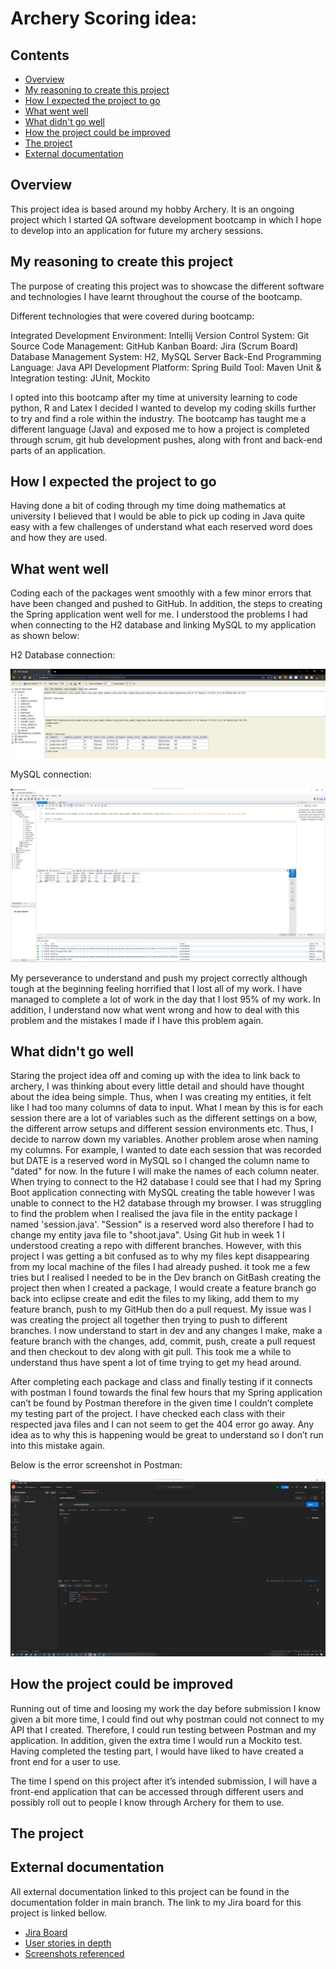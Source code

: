 # Archery Scoring idea:

## Contents
* [Overview](https://github.com/DylanPatel11/Archery-Scoring/blob/main/README.md#overview)
* [My reasoning to create this project](https://github.com/DylanPatel11/Archery-Scoring/blob/main/README.md#my-reasoning-to-create-this-project)
* [How I expected the project to go](https://github.com/DylanPatel11/Archery-Scoring/blob/main/README.md#how-i-expected-the-project-to-go)
* [What went well](https://github.com/DylanPatel11/Archery-Scoring/blob/main/README.md#what-went-well)
* [What didn't go well](https://github.com/DylanPatel11/Archery-Scoring/blob/main/README.md#what-didnt-go-well)
* [How the project could be improved](https://github.com/DylanPatel11/Archery-Scoring/blob/main/README.md#how-the-project-could-be-improved)
* [The project](https://github.com/DylanPatel11/Archery-Scoring/blob/main/README.md#the-project)
* [External documentation](https://github.com/DylanPatel11/Archery-Scoring/blob/main/README.md#external-documentation)

## Overview
This project idea is based around my hobby Archery. It is an ongoing project which I started QA software development bootcamp in which I hope to develop into an application for future my archery sessions.

## My reasoning to create this project
The purpose of creating this project was to showcase the different software and technologies I have learnt throughout the course of the bootcamp.

Different technologies that were covered during bootcamp:

Integrated Development Environment: Intellij
Version Control System: Git
Source Code Management: GitHub
Kanban Board: Jira (Scrum Board)
Database Management System: H2, MySQL Server
Back-End Programming Language: Java
API Development Platform: Spring
Build Tool: Maven
Unit & Integration testing: JUnit, Mockito

I opted into this bootcamp after my time at university learning to code python, R and Latex I decided I wanted to develop my coding skills further to try and find a role within the industry.
The bootcamp has taught me a different language (Java) and exposed me to how a project is completed through scrum, git hub development pushes, along with front and back-end parts of an application.

## How I expected the project to go
Having done a bit of coding through my time doing mathematics at university I believed that I would be able to pick up coding in Java quite easy with a few challenges of understand what each reserved word does and how they are used.

## What went well
Coding each of the packages went smoothly with a few minor errors that have been changed and pushed to GitHub. In addition, the steps to creating the Spring application went well for me. I understood the problems I had when connecting to the H2 database and linking MySQL to my application as shown below:

H2 Database connection:

![Local host](https://github.com/DylanPatel11/QA-Bootcamp-Archery-Project/blob/dev/Screenshots/Screenshot%20of%20localhost%20working%20and%20connecting%20to%20MySQL.jpg "H2 database link")

MySQL connection:

![MySQL connection](https://github.com/DylanPatel11/QA-Bootcamp-Archery-Project/blob/dev/Screenshots/Screenshot%20of%20MySQL%20connecting%20to%20Application%20creating%20tables.jpg "MySQL connection")

My perseverance to understand and push my project correctly although tough at the beginning feeling horrified that I lost all of my work. I have managed to complete a lot of work in the day that I lost 95% of my work. In addition, I understand now what went wrong and how to deal with this problem and the mistakes I made if I have this problem again.

## What didn't go well
Staring the project idea off and coming up with the idea to link back to archery, I was thinking about every little detail and should have thought about the idea being simple. Thus, when I was creating my entities, it felt like I had too many columns of data to input.
What I mean by this is for each session there are a lot of variables such as the different settings on a bow, the different arrow setups and different session environments etc. Thus, I decide to narrow down my variables. Another problem arose when naming my columns. For example, I wanted to date each session that was recorded but DATE is a reserved word in MySQL so I changed the column name to "dated" for now. In the future I will make the names of each column neater.
When trying to connect to the H2 database I could see that I had my Spring Boot application connecting with MySQL creating the table however I was unable to connect to the H2 database through my browser. I was struggling to find the problem when I realised the java file in the entity package I named 'session.java'. "Session" is a reserved word also therefore I had to change my entity java file to "shoot.java".
Using Git hub in week 1 I understood creating a repo with different branches. However, with this project I was getting a bit confused as to why my files kept disappearing from my local machine of the files I had already pushed. it took me a few tries but I realised I needed to be in the Dev branch on GitBash creating the project then when I created a package, I would create a feature branch go back into eclipse create and edit the files to my liking, add them to my feature branch, push to my GitHub then do a pull request. My issue was I was creating the project all together then trying to push to different branches. I now understand to start in dev and any changes I make, make a feature branch with the changes, add, commit, push, create a pull request and then checkout to dev along with git pull.
This took me a while to understand thus have spent a lot of time trying to get my head around.

After completing each package and class and finally testing if it connects with postman I found towards the final few hours that my Spring application can’t be found by Postman therefore in the given time I couldn’t complete my testing part of the project.
I have checked each class with their respected java files and I can not seem to get the 404 error go away. Any idea as to why this is happening would be great to understand so I don’t run into this mistake again.

Below is the error screenshot in Postman:

![Postman not connecting](https://github.com/DylanPatel11/QA-Bootcamp-Archery-Project/blob/dev/Screenshots/Postman%20not%20connecting%20to%20Archery.jpg "Postman not connecting")



## How the project could be improved
Running out of time and loosing my work the day before submission I know given a bit more time, I could find out why postman could not connect to my API that I created. Therefore, I could run testing between Postman and my application. In addition, given the extra time I would run a Mockito test.
Having completed the testing part, I would have liked to have created a front end for a user to use.

The time I spend on this project after it’s intended submission, I will have a front-end application that can be accessed through different users and possibly roll out to people I know through Archery for them to use. 


## The project


## External documentation
All external documentation linked to this project can be found in the documentation folder in main branch. The link to my Jira board for this project is linked bellow.

* [Jira Board](https://dylan-patel.atlassian.net/jira/software/projects/AP/boards/5 "Dylan's Archery Project Jira Board")
* [User stories in depth](https://github.com/DylanPatel11/QA-Bootcamp-Archery-Project/blob/dev/Documentation/User%20stories%20and%20Acceptance%20Criteria.docx "User Stories for Archery Scoring API")
* [Screenshots referenced](https://github.com/DylanPatel11/QA-Bootcamp-Archery-Project/tree/dev/Screenshots "Referenced Screenshots")